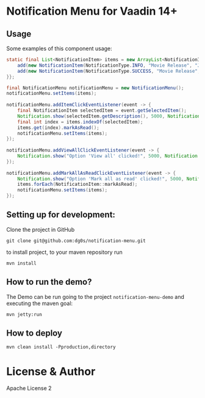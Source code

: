 # Notification Menu for Vaadin 14+

## Usage

Some examples of this component usage:

```java
static final List<NotificationItem> items = new ArrayList<NotificationItem>() {{
    add(new NotificationItem(NotificationType.INFO, "Movie Release", "John Wick 4 is coming soon!"));
    add(new NotificationItem(NotificationType.SUCCESS, "Movie Release", "The Matrix Resurrections is coming soon!"));
}};

final NotificationMenu notificationMenu = new NotificationMenu();
notificationMenu.setItems(items);
        
notificationMenu.addItemClickEventListener(event -> {
    final NotificationItem selectedItem = event.getSelectedItem();
    Notification.show(selectedItem.getDescription(), 5000, Notification.Position.TOP_END).open();
    final int index = items.indexOf(selectedItem);
    items.get(index).markAsRead();
    notificationMenu.setItems(items);
});
        
notificationMenu.addViewAllClickEventListener(event -> {
    Notification.show("Option 'View all' clicked!", 5000, Notification.Position.TOP_END).open();
});
        
notificationMenu.addMarkAllAsReadClickEventListener(event -> {
    Notification.show("Option 'Mark all as read' clicked!", 5000, Notification.Position.TOP_END).open();
    items.forEach(NotificationItem::markAsRead);
    notificationMenu.setItems(items);
});
```

## Setting up for development:

Clone the project in GitHub

```
git clone git@github.com:dg0s/notification-menu.git
```

to install project, to your maven repository run

```mvn install```


## How to run the demo?

The Demo can be run going to the project `notification-menu-demo` and executing the maven goal:

```mvn jetty:run```

## How to deploy

```mvn clean install -Pproduction,directory```

# License & Author

Apache License 2
